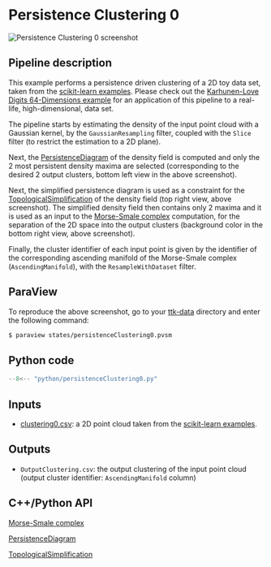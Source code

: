 # Persistence Clustering 0

![Persistence Clustering 0 screenshot](https://topology-tool-kit.github.io/img/gallery/persistenceClustering0.jpeg)

## Pipeline description
This example performs a persistence driven clustering of a 2D toy data set, taken from the [scikit-learn examples](https://scikit-learn.org/stable/modules/clustering.html).
Please check out the [Karhunen-Love Digits 64-Dimensions example](https://github.com/topology-tool-kit/ttk-data/pull/87/karhunenLoveDigits64Dimensions/) for an application of this pipeline to a real-life, high-dimensional, data set.

The pipeline starts by estimating the density of the input point cloud with a Gaussian kernel, by the `GaussianResampling`  filter, coupled with the `Slice` filter (to restrict the estimation to a 2D plane).

Next, the [PersistenceDiagram](https://topology-tool-kit.github.io/doc/html/classttkPersistenceDiagram.html) of the density field is computed and only the 2 most persistent density maxima are selected (corresponding to the desired 2 output clusters, bottom left view in the above screenshot).

Next, the simplified persistence diagram is used as a constraint for the [TopologicalSimplification](https://topology-tool-kit.github.io/doc/html/classttkTopologicalSimplification.html) of the density field (top right view, above screenshot).
The simplified density field then contains only 2 maxima and it is used as an input to the [Morse-Smale complex](https://topology-tool-kit.github.io/doc/html/classttkMorseSmaleComplex.html) computation, for the separation of the 2D space into the output clusters (background color in the bottom right view, above screenshot).

Finally, the cluster identifier of each input point is given by the identifier of the 
corresponding ascending manifold of the Morse-Smale complex (`AscendingManifold`), with the `ResampleWithDataset` filter.

## ParaView
To reproduce the above screenshot, go to your [ttk-data](https://github.com/topology-tool-kit/ttk-data) directory and enter the following command:
``` bash
$ paraview states/persistenceClustering0.pvsm
```

## Python code

``` python  linenums="1"
--8<-- "python/persistenceClustering0.py"
```
## Inputs
- [clustering0.csv](https://github.com/topology-tool-kit/ttk-data/raw/dev/karhunenLoveDigits64Dimensions.csv): a 2D point cloud taken from the [scikit-learn examples](https://scikit-learn.org/stable/modules/clustering.html).

## Outputs
- `OutputClustering.csv`: the output clustering of the input point cloud (output cluster identifier: `AscendingManifold` column)

## C++/Python API
[Morse-Smale complex](https://topology-tool-kit.github.io/doc/html/classttkMorseSmaleComplex.html)

[PersistenceDiagram](https://topology-tool-kit.github.io/doc/html/classttkPersistenceDiagram.html)

[TopologicalSimplification](https://topology-tool-kit.github.io/doc/html/classttkTopologicalSimplification.html)
